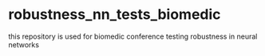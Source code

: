 # robustness_nn_tests_biomedic
this repository is used for biomedic conference testing robustness in neural networks
